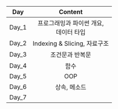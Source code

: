 
| Day | Content |
| --- | :-: |
| Day_1 | 프로그래밍과 파이썬 개요, <br> 데이터 타입 |
| Day_2 | Indexing & Slicing, 자료구조 |
| Day_3 | 조건문과 반복문 |
| Day_4 | 함수 |
| Day_5 | OOP |
| Day_6 | 상속, 메소드 |
| Day_7 | |
